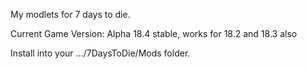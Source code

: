 

My modlets for 7 days to die.

Current Game Version: Alpha 18.4 stable, works for 18.2 and 18.3 also

Install into your .../7DaysToDie/Mods folder.
